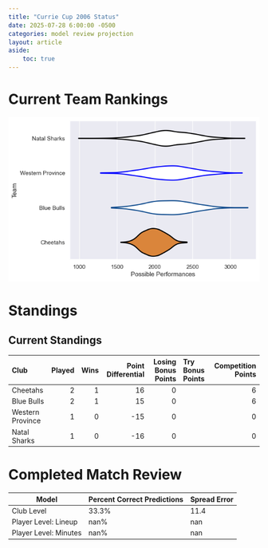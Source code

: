 ```yaml
---  
title: "Currie Cup 2006 Status"  
date: 2025-07-28 6:00:00 -0500  
categories: model review projection  
layout: article  
aside:  
    toc: true  
---
```

# Current Team Rankings


![Club Rankings](plots/rankings_Currie_Cup_2006.png)
# Standings

## Current Standings


| Club             |   Played |   Wins |   Point Differential |   Losing Bonus Points | Try Bonus Points   |   Competition Points |
|:-----------------|---------:|-------:|---------------------:|----------------------:|:-------------------|---------------------:|
| Cheetahs         |        2 |      1 |                   16 |                     0 |                    |                    6 |
| Blue Bulls       |        2 |      1 |                   15 |                     0 |                    |                    6 |
| Western Province |        1 |      0 |                  -15 |                     0 |                    |                    0 |
| Natal Sharks     |        1 |      0 |                  -16 |                     0 |                    |                    0 |



# Completed Match Review


| Model | Percent Correct Predictions | Spread Error |
| ------ | ------ | ------ |
| Club Level | 33.3% | 11.4 |
| Player Level: Lineup | nan% | nan |
| Player Level: Minutes | nan% | nan |

